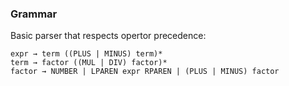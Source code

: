 ### Grammar

Basic parser that respects opertor precedence:
```
expr → term ((PLUS | MINUS) term)*
term → factor ((MUL | DIV) factor)*
factor → NUMBER | LPAREN expr RPAREN | (PLUS | MINUS) factor
```